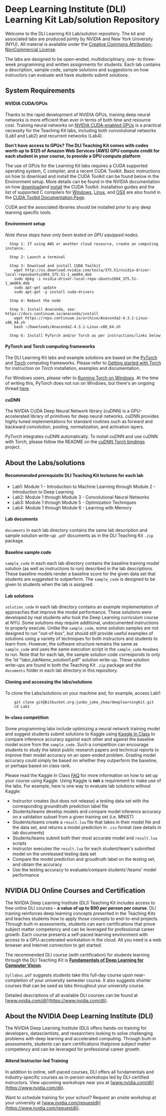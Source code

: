 # Deep Learning Institute (DLI) Learning Kit Lab/solution Repository

Welcome to the DLI Learning Kit Lab/solution repository. The kit and associated labs are produced jointly by NVIDIA and New York University (NYU).  All material is available under the [Creative Commons Attribution-NonCommercial License](http://creativecommons.org/licenses/by-nc/4.0/).

The labs are designed to be open-ended, multidisciplinary, one- to three-week programming and written assignments for students. Each lab contains a description, sample code, sample solutions and suggestions on how instructors can evaluate and have students submit solutions.

## System Requirements

#### NVIDIA CUDA/GPUs

Thanks to the rapid development of NVIDIA GPUs, training deep neural networks is more efficient than ever in terms of both time and resource cost. Training neural networks on [NVIDIA CUDA-enabled GPUs](https://developer.nvidia.com/cuda-gpus) is a practical necessity for the Teaching Kit labs, including both convolutional networks (Lab1 and Lab2) and recurrent networks (Lab4).

**Don't have access to GPUs? The DLI Teaching Kit comes with codes worth up to $125 of Amazon Web Services (AWS) GPU compute credit for each student in your course, to provide a GPU compute platform**

The use of GPUs for the Learning Kit labs requires a CUDA supported operating system, C compiler, and a recent CUDA Toolkit. Basic instructions on how to download and install the CUDA Toolkit can be found below in the Environment setup. More details can be found in the NVIDIA documentation on how [download](https://developer.nvidia.com/cuda-downloads)and [install](http://docs.nvidia.com/cuda/cuda-quick-start-guide/index.html) the CUDA Toolkit. Installation guides and the list of supported C compilers for [Windows](http://docs.nvidia.com/cuda/cuda-installation-guide-microsoft-windows/index.html), [Linux](http://docs.nvidia.com/cuda/cuda-installation-guide-linux/index.html), and [OSX](http://docs.nvidia.com/cuda/cuda-installation-guide-mac-os-x/index.html) are also found in the [CUDA Toolkit Documentation Page](http://docs.nvidia.com/cuda/index.html).

CUDA and the associated libraries should be installed prior to any deep learning specific tools.

#### Environment setup

*Note these steps have only been tested on GPU equipped nodes.*

      Step 1: If using AWS or another cloud resource, create an computing instance.

      Step 2: Launch a terminal
    
      Step 3: Download and install CUDA Toolkit
        wget http://us.download.nvidia.com/tesla/375.51/nvidia-driver-local-repoubuntu1604_375.51-1_amd64.deb
        sudo dpkg -i nvidia-driver-local-repo-ubuntu1604_375.51-1_amd64.deb
        sudo apt-get update
        sudo apt-get -y install cuda-drivers

      Step 4: Reboot the node

      Step 5: Install Anaconda, see: https://docs.continuum.io/anaconda/install
        wget https://repo.continuum.io/archive/Anaconda2-4.3.1-Linux-x86_64.sh
        bash ~/Downloads/Anaconda2-4.3.1-Linux-x86_64.sh

      Step 6: Install PyTorch and/or Torch as per instructions/links below

#### PyTorch and Torch computing frameworks
    
The DLI Learning Kit labs and example solutions are based on the [PyTorch](http://pytorch.org/) and [Torch](http://torch.ch) computing frameworks. Please refer to [Getting started with Torch](http://torch.ch/docs/getting-started.html) for instruction on Torch installation, examples and documentation.

For Windows users, please refer to [Running Torch on Windows](https://github.com/torch/torch7/wiki/Windows#using-a-virtual-machine). At the time of writing this, PyTorch does not run on Windows, but there's an ongoing thread [here](https://github.com/pytorch/pytorch/issues/494).

#### cuDNN

The NVIDIA CUDA Deep Neural Network library (cuDNN) is a GPU-accelerated library of primitives for deep neural networks. cuDNN provides highly tuned implementations for standard routines such as forward and backward convolution, pooling, normalization, and activation layers.

PyTorch integrates cuDNN automatically. To install cuDNN and use cuDNN with Torch, please follow the README on the [cuDNN Torch bindings](https://github.com/soumith/cudnn.torch) project.

## About the Labs/solutions

#### Recommended prerequisite DLI Teaching Kit lectures for each lab
* Lab1: Module 1 - Introduction to Machine Learning through Module 2 - Introduction to Deep Learning
* Lab2: Module 1 through Module 3 - Convolutional Neural Networks
* Lab3: Module 1 through Module 5 - Optimization Techniques
* Lab4: Module 1 through Module 6 - Learning with Memory

#### Lab documents
`documents` in each lab directory contains the same lab description and sample solution write-up `.pdf` documents as in the DLI Teaching Kit `.zip` package.

#### Baseline sample code
`sample_code` in each each lab directory contains the baseline training model solution (as well as instructions to run) described in the lab descriptions. These baseline models render a baseline score for the given data set that students are suggested to outperform. The `sample_code` is designed to be given to students when the lab is assigned.

#### Lab solutions
`solution_code` in each lab directory contains an example implementation of approaches that improve the model performance. These solutions were developed by real students who took the Deep Learning curriculum course at NYU. Some solutions may require additional, undocumented instructions to properly execute. 
Unlike the `sample_code`, some solution samples are not designed to run "out-of-box", but should still provide useful examples of solutions using a variety of techniques for both instructors and students to learn from.
However, the software structure remains the same as `sample_code` and uses the same execution script in the `sample_code` `Readme`s to run.
Note that for each lab, the sample solution code corresponds to only the 1st "lab*n*_*labName*_solution1.pdf" solution write-up. These solution write-ups are found in both the Teaching Kit `.zip` package and the `documents` folder in each lab directory in this repository.

#### Cloning and accessing the labs/solutions

To clone the Labs/solutions on your machine and, for example, access Lab1:
```
    git clone git@bitbucket.org:junbo_jake_zhao/deeplearningkit.git
    cd Lab1
```
#### In-class competition    
Some programming labs include optimizing a neural network training model and suggest students submit solutions to Kaggle using [Kaggle In Class](https://inclass.kaggle.com/) to compare inference accuracy against each other and against the baseline model score from the `sample_code`. Such a competition can encourage students to study the latest public research papers and technical reports to improve their model accuracy on an open-ended problem. Grading model accuracy could simply be based on whether they outperform the baseline, or perhaps based on class rank.

Please read the Kaggle In Class [FAQ](https://www.kaggle.com/about/inclass/faqs) for more information on how to set up your course using Kaggle. Using Kaggle is **not** a requirement to make use of the labs. For example, here is one way to evaluate lab solutions without Kaggle:

- Instructor creates (but does not release) a testing data set with the corresponding groundtruth prediction label file
- Students/teams develop models and compare model inference accuracy on a validation subset from a given training set (i.e. MNIST)
- Students/teams create a `result.lua` file that takes in their model file and the data set, and returns a model prediction in `.csv` format (see details in lab documents)
- Students/teams submit both their most accurate model and `result.lua` scripts
- Instructor executes the `result.lua` for each student/team's submitted model on the unreleased testing data set
- Compare the model prediction and groudtruth label on the testing set, and obtain the accuracy
- Use the testing accuracy to evaluate/compare students'/teams' model performance

## NVIDIA DLI Online Courses and Certification

The NVIDIA Deep Learning Institute (DLI) Teaching Kit includes access to free online DLI courses – **a value of up to $90 per person per course**. DLI training reinforces deep learning concepts presented in the Teaching Kits and teaches students how to apply those concepts to end-to-end projects. Through built-in assessments, students can earn certifications that prove subject matter competency and can be leveraged for professional career growth. Each course presents a self-paced learning environment with access to a GPU-accelerated workstation in the cloud. All you need is a web browser and Internet connection to get started.

The recommended DLI course (with certification) for students learning through the DLI Teaching Kit is **[Fundamentals of Deep Learning for Computer Vision](https://courses.nvidia.com/courses/course-v1:DLI+C-FX-01+V2/about)**.

`Syllabus.pdf` suggests students take this full-day course upon near-completion of your university semester course. It also suggests shorter courses that can be used as labs throughout your university course.

Detailed descriptions of all available DLI courses can be found at [www.nvidia.com/dli](https://www.nvidia.com/dli).

## About the NVIDIA Deep Learning Institute (DLI)
The NVIDIA Deep Learning Institute (DLI) offers hands-on training for developers, datascientists, and researchers looking to solve challenging problems with deep learning and accelerated computing. Through built-in assessments, students can earn certifications thatprove subject matter competency and can be leveraged for professional career growth.

#### Attend Instructor-led Training
In addition to online, self-paced courses, DLI offers all fundamentals and industry-specific courses as in-person workshops led by DLI-certified instructors. View upcoming workshops near you at [www.nvidia.com/dli](https://www.nvidia.com/dli).

Want to schedule training for your school? Request an onsite workshop at your university at [www.nvidia.com/requestdli](https://www.nvidia.com/requestdli).
